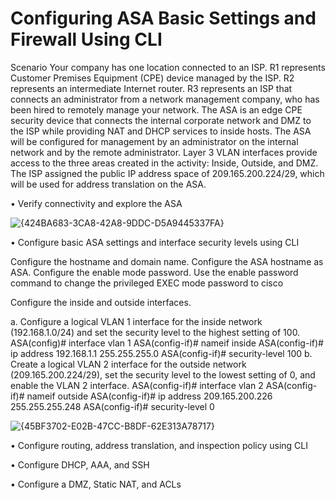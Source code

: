 # Configuring ASA Basic Settings and Firewall Using CLI

Scenario
Your company has one location connected to an ISP. R1 represents Customer Premises Equipment (CPE)
device managed by the ISP. R2 represents an intermediate Internet router. R3 represents an ISP that
connects an administrator from a network management company, who has been hired to remotely manage
your network. The ASA is an edge CPE security device that connects the internal corporate network and DMZ
to the ISP while providing NAT and DHCP services to inside hosts. The ASA will be configured for
management by an administrator on the internal network and by the remote administrator. Layer 3 VLAN
interfaces provide access to the three areas created in the activity: Inside, Outside, and DMZ. The ISP
assigned the public IP address space of 209.165.200.224/29, which will be used for address translation on
the ASA.


• Verify connectivity and explore the ASA

![{424BA683-3CA8-42A8-9DDC-D5A9445337FA}](https://github.com/user-attachments/assets/f50c6396-61dd-47a1-84ef-e8c93470c3a3)




• Configure basic ASA settings and interface security levels using CLI

Configure the hostname and domain name.
Configure the ASA hostname as ASA.
Configure the enable mode password.
Use the enable password command to change the privileged EXEC mode password to cisco

Configure the inside and outside interfaces.

a. Configure a logical VLAN 1 interface for the inside network (192.168.1.0/24) and set the security level to
the highest setting of 100.
ASA(config)# interface vlan 1
ASA(config-if)# nameif inside
ASA(config-if)# ip address 192.168.1.1 255.255.255.0
ASA(config-if)# security-level 100
b. Create a logical VLAN 2 interface for the outside network (209.165.200.224/29), set the security level to
the lowest setting of 0, and enable the VLAN 2 interface.
ASA(config-if)# interface vlan 2
ASA(config-if)# nameif outside
ASA(config-if)# ip address 209.165.200.226 255.255.255.248
ASA(config-if)# security-level 0


![{45BF3702-E02B-47CC-B8DF-62E313A78717}](https://github.com/user-attachments/assets/25dc6bfe-2831-4785-82b2-38e4f335eac1)




• Configure routing, address translation, and inspection policy using CLI

• Configure DHCP, AAA, and SSH

• Configure a DMZ, Static NAT, and ACLs
